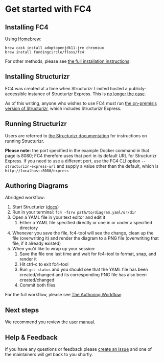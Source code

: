 # Get started with FC4

## Installing FC4

Using [Homebrew][homebrew]:

```shell
brew cask install adoptopenjdk11-jre chromium
brew install fundingcircle/floss/fc4
```

For other methods, please see [the full installation instructions][installation].


## Installing Structurizr

FC4 was created at a time when Structurizr Limited hosted a publicly-accessible instance of
Structurizr Express. This is [no longer the case][issue-268].

As of this writing, anyone who wishes to use FC4 must run
[the on-premisis version of Structurizr][s9r-on-prem], which includes Structurizr Express.


## Running Structurizr

Users are referred to [the Structurizr documentation][s9r-on-prem] for instructions on running
Structurizr.

**Please note:** the port specified in the example Docker command in that page is 8080; FC4
therefore uses that port in its default URL for Structurizr Express. If you need to use a different
port, use the FC4 CLI option `--structurizr-express-url` and supply a value other than the
default, which is `http://localhost:8080/express`


## Authoring Diagrams

Abridged workflow:

1. Start Structurizr ([docs][s9r-on-prem])
1. Run in your terminal: `fc4 -fsrw path/to/diagram.yaml/or/dir`
1. Open a YAML file in your text editor and edit it
   1. Either a YAML file specified directly or one in or under a specified directory
1. Whenever you save the file, fc4-tool will see the change, clean up the file (overwriting it) and
   render the diagram to a PNG file (overwriting that file, if it already existed)
1. When you’d like to wrap up your session:
   1. Save the file one last time and wait for fc4-tool to format, snap, and render it
   1. Hit ctrl-c to exit fc4-tool
   1. Run `git status` and you should see that the YAML file has been created/changed and its
      corresponding PNG file has also been created/changed
   1. Commit both files

For the full workflow, please see [The Authoring Workflow][authoring-workflow].


## Next steps

We recommend you review the [user manual][manual].


## Help & Feedback

If you have any questions or feedback please [create an issue][new-issue] and one of the maintainers
will get back to you shortly.


[authoring-workflow]: manual/authoring-workflow
[homebrew]: https://brew.sh/
[installation]: manual/installation
[issue-268]: https://github.com/FundingCircle/fc4-framework/issues/268
[manual]: manual/index
[new-issue]: https://github.com/FundingCircle/fc4-framework/issues/new
[s9r-on-prem]: https://structurizr.com/help/on-premises
